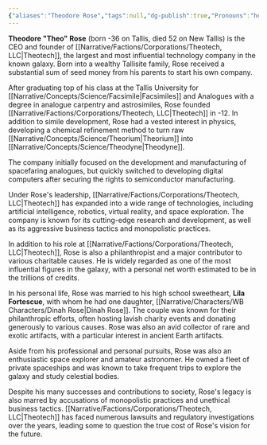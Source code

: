 ```yaml
---
{"aliases":"Theodore Rose","tags":null,"dg-publish":true,"Pronouns":"he/him","Full Name":"Theodore Rose","Role":"Tree","Species":"Tallisite","Gender":"Cis Man","permalink":"/narrative/characters/wb-characters/theo-rose/","dgPassFrontmatter":true}
---
```


**Theodore "Theo" Rose** (born -36 on Tallis, died 52 on New Tallis) is the CEO and founder of [[Narrative/Factions/Corporations/Theotech, LLC\|Theotech]], the largest and most influential technology company in the known galaxy. Born into a wealthy Tallisite family, Rose received a substantial sum of seed money from his parents to start his own company.

After graduating top of his class at the Tallis University for [[Narrative/Concepts/Science/Facsimile\|Facsimiles]] and Analogues with a degree in analogue carpentry and astrosimiles, Rose founded [[Narrative/Factions/Corporations/Theotech, LLC\|Theotech]] in -12. In addition to simile development, Rose had a vested interest in physics, developing a chemical refinement method to turn raw [[Narrative/Concepts/Science/Theorium\|Theorium]] into [[Narrative/Concepts/Science/Theodyne\|Theodyne]]. 

The company initially focused on the development and manufacturing of spacefaring analogues, but quickly switched to developing digital computers after securing the rights to semiconductor manufacturing.

Under Rose's leadership, [[Narrative/Factions/Corporations/Theotech, LLC\|Theotech]] has expanded into a wide range of technologies, including artificial intelligence, robotics, virtual reality, and space exploration. The company is known for its cutting-edge research and development, as well as its aggressive business tactics and monopolistic practices.

In addition to his role at [[Narrative/Factions/Corporations/Theotech, LLC\|Theotech]], Rose is also a philanthropist and a major contributor to various charitable causes. He is widely regarded as one of the most influential figures in the galaxy, with a personal net worth estimated to be in the trillions of credits.

In his personal life, Rose was married to his high school sweetheart, **Lila Fortescue**, with whom he had one daughter, [[Narrative/Characters/WB Characters/Dinah Rose\|Dinah Rose]]. The couple was known for their philanthropic efforts, often hosting lavish charity events and donating generously to various causes. Rose was also an avid collector of rare and exotic artifacts, with a particular interest in ancient Earth artifacts.

Aside from his professional and personal pursuits, Rose was also an enthusiastic space explorer and amateur astronomer. He owned a fleet of private spaceships and was known to take frequent trips to explore the galaxy and study celestial bodies.

Despite his many successes and contributions to society, Rose's legacy is also marred by accusations of monopolistic practices and unethical business tactics. [[Narrative/Factions/Corporations/Theotech, LLC\|Theotech]] has faced numerous lawsuits and regulatory investigations over the years, leading some to question the true cost of Rose's vision for the future.